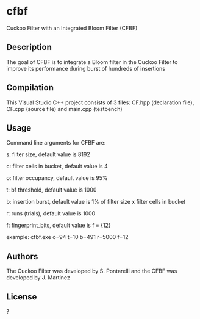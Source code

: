 # cfbf
Cuckoo Filter with an Integrated Bloom Filter (CFBF)

## Description

The goal of CFBF is to integrate a Bloom filter in the Cuckoo Filter to improve its performance during burst of hundreds of insertions

## Compilation

This Visual Studio C++ project consists of 3 files: CF.hpp (declaration file), CF.cpp (source file) and main.cpp (testbench)

## Usage

Command line arguments for CFBF are:

s: filter size, default value is 8192

c: filter cells in bucket, default value is 4

o: filter occupancy, default value is 95%

t: bf threshold, default value is 1000

b: insertion burst, default value is 1% of filter size x filter cells in bucket

r: runs (trials), default value is 1000

f: fingerprint_bits, default value is f = {12}

example: cfbf.exe o=94 t=10 b=491 r=5000 f=12

## Authors

The Cuckoo Filter was developed by S. Pontarelli and the CFBF was developed by J. Martinez

## License

?
